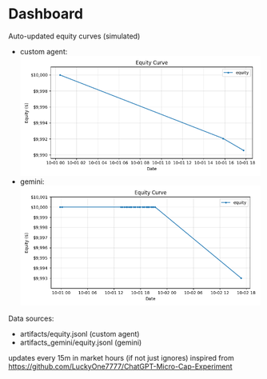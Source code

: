 # Dashboard

Auto-updated equity curves (simulated)

- custom agent: ![Equity Curve](artifacts/equity.png?v=932b7d7)
- gemini: ![Equity Curve (Gemini)](artifacts_gemini/equity.png?v=932b7d7)

Data sources:
- artifacts/equity.jsonl (custom agent)
- artifacts_gemini/equity.jsonl (gemini)

updates every 15m in market hours (if not just ignores)
inspired from https://github.com/LuckyOne7777/ChatGPT-Micro-Cap-Experiment